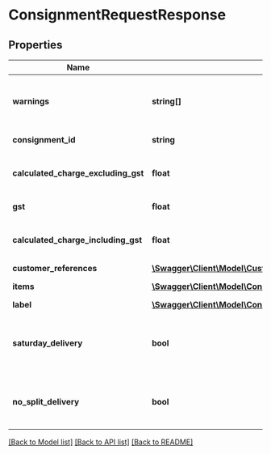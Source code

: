 # ConsignmentRequestResponse

## Properties
Name | Type | Description | Notes
------------ | ------------- | ------------- | -------------
**warnings** | **string[]** | Warnings which were encountered during processing | [optional] 
**consignment_id** | **string** | Consignment Id | [optional] 
**calculated_charge_excluding_gst** | **float** | Calculated charge excluding GST | [optional] 
**gst** | **float** | Calculated GST | [optional] 
**calculated_charge_including_gst** | **float** | Calculated charge including GST | [optional] 
**customer_references** | [**\Swagger\Client\Model\CustomerReferences**](CustomerReferences.md) |  | [optional] 
**items** | [**\Swagger\Client\Model\ConsignmentItemRequestResponse[]**](ConsignmentItemRequestResponse.md) | Consignment Items | [optional] 
**label** | [**\Swagger\Client\Model\ConsignmentLabel**](ConsignmentLabel.md) |  | [optional] 
**saturday_delivery** | **bool** | Defines whether saturday delivery has been accepted | [optional] 
**no_split_delivery** | **bool** | Defines whether no-split delivery has been accepted | [optional] 

[[Back to Model list]](../../README.md#documentation-for-models) [[Back to API list]](../../README.md#documentation-for-api-endpoints) [[Back to README]](../../README.md)


